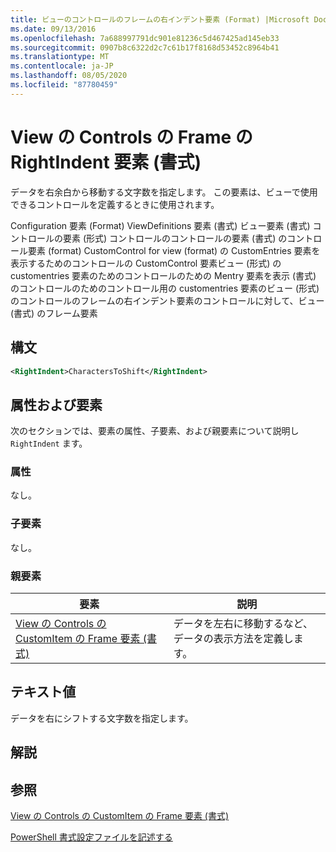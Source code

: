 ```yaml
---
title: ビューのコントロールのフレームの右インデント要素 (Format) |Microsoft Docs
ms.date: 09/13/2016
ms.openlocfilehash: 7a688997791dc901e81236c5d467425ad145eb33
ms.sourcegitcommit: 0907b8c6322d2c7c61b17f8168d53452c8964b41
ms.translationtype: MT
ms.contentlocale: ja-JP
ms.lasthandoff: 08/05/2020
ms.locfileid: "87780459"
---
```

# <a name="rightindent-element-for-frame-for-controls-for-view-format"></a>View の Controls の Frame の RightIndent 要素 (書式)

データを右余白から移動する文字数を指定します。 この要素は、ビューで使用できるコントロールを定義するときに使用されます。

Configuration 要素 (Format) ViewDefinitions 要素 (書式) ビュー要素 (書式) コントロールの要素 (形式) コントロールのコントロールの要素 (書式) のコントロール要素 (format) CustomControl for view (format) の CustomEntries 要素を表示するためのコントロールの CustomControl 要素ビュー (形式) の customentries 要素のためのコントロールのための Mentry 要素を表示 (書式) のコントロールのためのコントロール用の customentries 要素のビュー (形式) のコントロールのフレームの右インデント要素のコントロールに対して、ビュー (書式) のフレーム要素

## <a name="syntax"></a>構文

```xml
<RightIndent>CharactersToShift</RightIndent>
```

## <a name="attributes-and-elements"></a>属性および要素

次のセクションでは、要素の属性、子要素、および親要素について説明し `RightIndent` ます。

### <a name="attributes"></a>属性

なし。

### <a name="child-elements"></a>子要素

なし。

### <a name="parent-elements"></a>親要素

|要素|説明|
|-------------|-----------------|
|[View の Controls の CustomItem の Frame 要素 (書式)](./frame-element-for-customitem-for-controls-for-view-format.md)|データを左右に移動するなど、データの表示方法を定義します。|

## <a name="text-value"></a>テキスト値

データを右にシフトする文字数を指定します。

## <a name="remarks"></a>解説

## <a name="see-also"></a>参照

[View の Controls の CustomItem の Frame 要素 (書式)](./frame-element-for-customitem-for-controls-for-view-format.md)

[PowerShell 書式設定ファイルを記述する](./writing-a-powershell-formatting-file.md)
